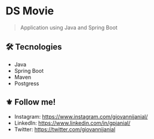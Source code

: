 # DS Movie
> Application using Java and Spring Boot

## :hammer_and_wrench: Tecnologies
- Java
- Spring Boot
- Maven
- Postgress

## :fleur_de_lis: Follow me!
- Instagram: https://www.instagram.com/giovannijanial/
- LinkedIn: https://www.linkedin.com/in/gpjanial/
- Twitter: https://twitter.com/giovannijanial
